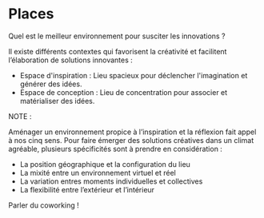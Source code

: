 # Places

Quel est le meilleur  environnement pour susciter les innovations ? 

Il existe différents contextes qui favorisent la créativité et facilitent l’élaboration de solutions innovantes : 

- Espace d'inspiration : Lieu spacieux pour déclencher l'imagination et générer des idées. 
- Espace de conception : Lieu de concentration pour associer et matérialiser des idées. 

NOTE : Aménager un environnement propice à l’inspiration et la réflexion fait appel à nos cinq sens. Pour faire émerger des solutions créatives dans un climat agréable, plusieurs spécificités sont à prendre en considération :- La position géographique et la configuration du lieu - La mixité entre un environnement virtuel et réel- La variation entres moments individuelles et collectives- La flexibilité entre l’extérieur et l’intérieur

Parler du coworking ! 
